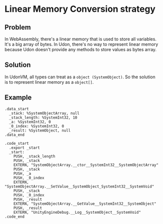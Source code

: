 # Linear Memory Conversion strategy

## Problem

In WebAssembly, there's a linear memory that is used to store all variables. It's a big array of bytes. In Udon, there's no way to represent linear memory because Udon doesn't provide any methods to store values as bytes array.

## Solution

In UdonVM, all types can treat as a `object (SystemObject)`. So the solution is to represent linear memory as a `object[]`.

## Example

```uasm
.data_start
  _stack: %SystemObjectArray, null
  _stack_length: %SystemInt32, 10
  _a: %SystemInt32, 0
  _0_index: %SystemInt32, 0
  _result: %SystemObject, null
.data_end

.code_start
  .export _start
  _start:
    PUSH, _stack_length
    PUSH, _stack
    EXTERN, "SystemObjectArray.__ctor__SystemInt32__SystemObjectArray"
    PUSH, _stack
    PUSH, _a
    PUSH, _0_index
    EXTERN, "SystemObjectArray.__SetValue__SystemObject_SystemInt32__SystemVoid"
    PUSH, _stack
    PUSH, _0_index
    PUSH, _result
    EXTERN, "SystemObjectArray.__GetValue__SystemInt32__SystemObject"
    PUSH, _result
    EXTERN, "UnityEngineDebug.__Log__SystemObject__SystemVoid"
.code_end
```
